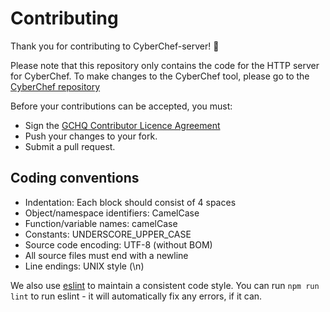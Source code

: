 # Contributing

Thank you for contributing to CyberChef-server! :metal:

Please note that this repository only contains the code for the HTTP server for CyberChef. To make changes to the CyberChef tool, please go to the [CyberChef repository](https://github.com/gchq/CyberChef)

Before your contributions can be accepted, you must:

 - Sign the [GCHQ Contributor Licence Agreement](https://cla-assistant.io/gchq/CyberChef)
 - Push your changes to your fork.
 - Submit a pull request.


## Coding conventions

* Indentation: Each block should consist of 4 spaces
* Object/namespace identifiers: CamelCase
* Function/variable names: camelCase
* Constants: UNDERSCORE_UPPER_CASE
* Source code encoding: UTF-8 (without BOM)
* All source files must end with a newline
* Line endings: UNIX style (\n)

We also use [eslint](https://eslint.org/) to maintain a consistent code style. You can run `npm run lint` to run eslint - it will automatically fix any errors, if it can.